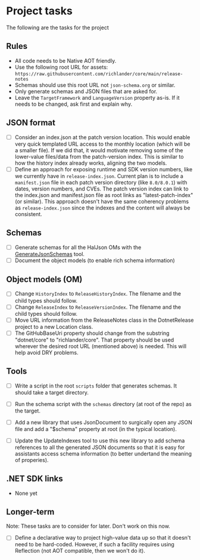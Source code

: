 # Project tasks

The following are the tasks for the project

## Rules

- All code needs to be Native AOT friendly.
- Use the following root URL for assets: `https://raw.githubusercontent.com/richlander/core/main/release-notes`
- Schemas should use this root URL not `json-schema.org` or similar.
- Only generate schemas and JSON files that are asked for.
- Leave the `TargetFramework` and `LanguageVersion` property as-is. If it needs to be changed, ask first and explain why.

## JSON format

- [ ] Consider an index.json at the patch version location. This would enable very quick templated URL access to the monthly location (which will be a smaller file). If we did that, it would motivate removing some of the lower-value files/data from the patch-version index. This is similar to how the history index already works, aligning the two models.
- [ ] Define an approach for exposing runtime and SDK version numbers, like we currently have in `release-index.json`. Current plan is to include a `manifest.json` file in each patch version directory (like `8.0/8.0.1`) with dates, version numbers, and CVEs. The patch version index can link to the index.json and manifest.json file as root links as "latest-patch-index" (or similar). This approach doesn't have the same coherency problems as `release-index.json` since the indexes and the content will always be consistent.

## Schemas

- [ ] Generate schemas for all the HalJson OMs with the [GenerateJsonSchemas](../GenerateJsonSchemas/) tool.
- [ ] Document the object models (to enable rich schema information)

## Object models (OM)
- [ ] Change `HistoryIndex` to `ReleaseHistoryIndex`. The filename and the child types should follow.
- [ ] Change `ReleaseIndex` to `ReleaseVersionIndex`. The filename and the child types should follow.
- [ ] Move URL information from the ReleaseNotes class in the DotnetRelease project to a new Location class.
- [ ] The GitHubBaseUri property should change from the substring "dotnet/core" to "richlander/core". That property should be used wherever the desired root URL (mentioned above) is needed. This will help avoid DRY problems.

## Tools

- [ ] Write a script in the root `scripts` folder that generates schemas. It should take a target directory.
- [ ] Run the schema script with the `schemas` directory (at root of the repo) as the target.
- [ ] Add a new library that uses JsonDocument to surgically open any JSON file and add a "$schema" property at root (in the typical location).
- [ ] Update the UpdateIndexes tool to use this new library to add schema references to all the generated JSON documents so that it is easy for assistants access schema information (to better undertand the meaning of properies).


## .NET SDK links

- None yet

## Longer-term

Note: These tasks are to consider for later. Don't work on this now.

- [ ] Define a declarative way to project high-value data up so that it doesn't need to be hard-coded. However, if such a facility requires using Reflection (not AOT compatible, then we won't do it).
